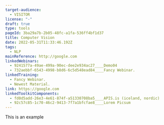 ```yaml
---
target-audience:
  - VISITOR
license: "-"
draft: true
type: tools
pageId: 3ba29a7b-2b05-48fc-a1fa-536ff4bf1d37
title: Computer Vision
date: 2022-05-31T11:33:46.192Z
tags:
  - NLP
mainReference: http://google.com
linkedWebinars:
  - 9241577a-49ae-499a-90ec-dee2e934ac27____Demo04
  - 732aebbf-6543-4998-b8d6-6c5d548ead84____Fancy Webinar.
linkedTraining:
  - Fancy Webinar.
  - Newest Material.
link: https://google.com
linkedToolkitComponents:
  - fd0d5add-26e3-4e61-874f-a51330708ba5____APIS.is (iceland, nordic)
  - 92c57c85-1c70-46c2-9413-7f7a1bfcfae8____Lorem Picsum
---
```

This is an example